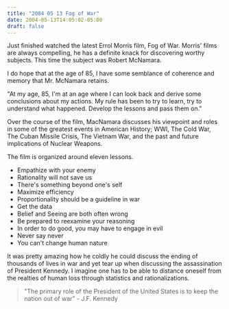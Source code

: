 ```yaml
---
title: "2004 05 13 Fog of War"
date: 2004-05-13T14:05:02-05:00
draft: false
---
```


Just finished watched the latest Errol Morris film, Fog of War. Morris' films are always compelling, he has a definite knack for discovering worthy subjects. This time the subject was Robert McNamara.

I do hope that at the age of 85, I have some semblance of coherence and memory that Mr. McNamara retains. 

"At my age, 85, I'm at an age where I can look back and derive some conclusions about my actions. My rule has been to try to learn, try to understand what happened. Develop the lessons and pass them on."

Over the course of the film, MacNamara discusses his viewpoint and roles in some of the greatest events in American History; WWI, The Cold War, The Cuban Missile Crisis, The Vietnam War, and the past and future implications of Nuclear Weapons.

The film is organized around eleven lessons.
* Empathize with your enemy
* Rationality will not save us
* There's something beyond one's self
* Maximize efficiency
* Proportionality should be a guideline in war
* Get the data
* Belief and Seeing are both often wrong
* Be prepared to reexamine your reasoning
* In order to do good, you may have to engage in evil
* Never say never
* You can't change human nature

It was pretty amazing how he coldly he could discuss the ending of thousands of lives in war and yet tear up when discussing the assassination of President Kennedy. I imagine one has to be able to distance oneself from the realties of human loss through statistics and rationalizations.



> "The primary role of the President of the United States is to keep the nation out of war"  - J.F. Kennedy



